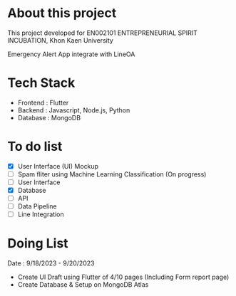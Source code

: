 # About this project
This project developed for EN002101 ENTREPRENEURIAL SPIRIT INCUBATION, Khon Kaen University

Emergency Alert App integrate with LineOA 

# Tech Stack 
- Frontend : Flutter
- Backend : Javascript, Node.js, Python
- Database : MongoDB

# To do list
- [x] User Interface (UI) Mockup
- [ ] Spam fliter using Machine Learning Classification (On progress)
- [ ] User Interface
- [x] Database
- [ ] API
- [ ] Data Pipeline
- [ ] Line Integration

# Doing List
Date : 9/18/2023 - 9/20/2023
- Create UI Draft using Flutter of 4/10 pages (Including Form report page)
- Create Database & Setup on MongoDB Atlas
